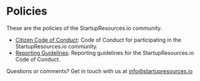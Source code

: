 Policies
========

These are the policies of the StartupResources.io community.

* [Citizen Code of Conduct](citizen_code_of_conduct.md): Code of Conduct for participating in the StartupResources.io community.
* [Reporting Guidelines](reporting_guidelines.md): Reporting guidelines for the StartupResources.io Code of Conduct.

Questions or comments? Get in touch with us at info@startupresources.io
